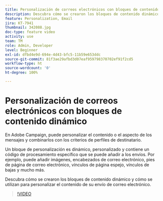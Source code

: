 ```yaml
---
title: Personalización de correos electrónicos con bloques de contenido dinámico
description: Descubra cómo se crearon los bloques de contenido dinámico y cómo se utilizan para personalizar el contenido de su envío de correo electrónico.
feature: Personalization, Email
jira: KT-7941
thumbnail: 342088.jpg
doc-type: feature video
activity: use
team: TM
role: Admin, Developer
level: Beginner
exl-id: dfbd4e9d-694e-4d43-bfc5-11b59e653ddc
source-git-commit: 81f3ae29afbd3d07eaf959798370702ef91f2cd5
workflow-type: ht
source-wordcount: '0'
ht-degree: 100%

---
```


# Personalización de correos electrónicos con bloques de contenido dinámico

En Adobe Campaign, puede personalizar el contenido o el aspecto de los mensajes y combinarlos con los criterios de perfiles de destinatario.

Un bloque de personalización es dinámico, personalizado y contiene un código de procesamiento específico que se puede añadir a los envíos. Por ejemplo, puede añadir imágenes, encabezados de correo electrónico, pies de página de correo electrónico, vínculos de página espejo, vínculos de bajas y mucho más.

Descubra cómo se crearon los bloques de contenido dinámico y cómo se utilizan para personalizar el contenido de su envío de correo electrónico.

>[!VIDEO](https://video.tv.adobe.com/v/342088?quality=12&learn=on)
